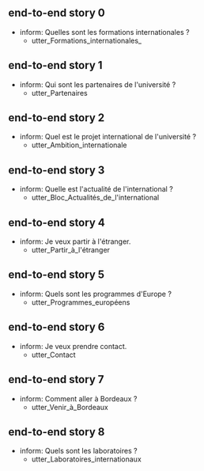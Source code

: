 ## end-to-end story 0
* inform: Quelles sont les formations internationales ?   <!-- predicted: Formations_internationales_: Quelles sont les formations internationales ? -->
    - utter_Formations_internationales_


## end-to-end story 1
* inform: Qui sont les partenaires de l'université ?   <!-- predicted: Partenaires: Qui sont les partenaires de l'université ? -->
    - utter_Partenaires


## end-to-end story 2
* inform: Quel est le projet international de l'université ?   <!-- predicted: Ambition_internationale: Quel est le projet international de l'université ? -->
    - utter_Ambition_internationale


## end-to-end story 3
* inform: Quelle est l'actualité de l'international ?   <!-- predicted: Bloc_Actualités_de_l'international: Quelle est l'actualité de l'international ? -->
    - utter_Bloc_Actualités_de_l'international


## end-to-end story 4
* inform: Je veux partir à l'étranger.   <!-- predicted: Partir_à_l'étranger: Je veux partir à l'étranger. -->
    - utter_Partir_à_l'étranger


## end-to-end story 5
* inform: Quels sont les programmes d'Europe ?   <!-- predicted: Programmes_européens: Quels sont les programmes d'Europe ? -->
    - utter_Programmes_européens


## end-to-end story 6
* inform: Je veux prendre contact.   <!-- predicted: Contact: Je veux prendre contact. -->
    - utter_Contact


## end-to-end story 7
* inform: Comment aller à Bordeaux ?   <!-- predicted: Venir_à_Bordeaux: Comment aller à Bordeaux ? -->
    - utter_Venir_à_Bordeaux


## end-to-end story 8
* inform: Quels sont les laboratoires ?   <!-- predicted: Laboratoires_internationaux: Quels sont les laboratoires ? -->
    - utter_Laboratoires_internationaux


